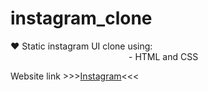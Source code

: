 # instagram_clone

❤️ Static instagram UI clone using:  
$~~~~~~~~~~~~~~~~~~~~~~~~~~~~~~~~~~~~~~~~~~~~~~~$ - HTML and CSS


Website link >>>[Instagram](https://aswanath.github.io/instagram_clone/)<<<
